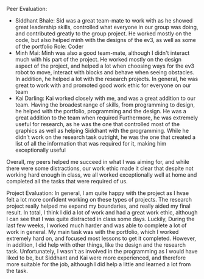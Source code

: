 Peer Evaluation:
- Siddhant Bhale:
  Sid was a great team-mate to work with as he showed great leadership skills, controlled what everyone in our group was doing, and contributed greatly to the group project. He worked mostly on the code, but also helped minh
  with the designs of the ev3, as well as some of the portfolio
  Role: Coder
- Minh Mai:
  Minh was also a good team-mate, although I didn't interact much with his part of the project. He worked mostly on the design aspect of the project, and
  helped a lot when choosing ways for the ev3 robot to move, interact with blocks and behave when seeing obstacles. In addition, he helped a lot with the research projects. In general, he was great to work with and promoted good work ethic
  for everyone on our team
- Kai Darling:
  Kai worked closely with me, and was a great addition to our team. Having the broadest range of skills, from programming to design, he helped with the portfolio, programming and the design. He was a great addition to the team when required
  Furthermore, he was extremely useful for research, as he was the one that controlled most of the graphics as well as helping Siddhant with the programming. While he didn't work on the research task outright, he was the one that created
  a list of all the information that was required for it, making him exceptionally useful

Overall, my peers helped me succeed in what I was aiming for, and while there were some distractions, our work ethic made it clear that despite not working hard enough in class, we all worked exceptionally well at home and completed all
the tasks that were required of us.

Project Evaluation:
In general, I am quite happy with the project as I hvae felt a lot more confident working on these types of projects. The research project really helped me expand my boundaries, and really aided my final result.
In total, I think I did a lot of work and had a great work ethic, although I can see that I was quite distracted in class some days. Luckily, During the last few weeks, I worked much harder and was able to complete a lot of 
work in general. My main task was with the portfolio, which I worked extremely hard on, and focused most lessons to get it completed. However, in addition, I did help with other things, like the design and the research task. Unfortunately,
I wasn't as involved in the programming as I would have liked to be, but Siddhant and Kai were more experienced, and therefore more suitable for the job, although I did help a little and learned a lot from the task.
